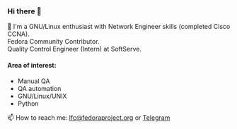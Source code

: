 ### Hi there 👋

:penguin: I'm a GNU/Linux enthusiast with Network Engineer skills (completed Cisco CCNA).  
Fedora Community Contributor.  
Quality Control Engineer (Intern) at SoftServe.


#### Area of interest:
- Manual QA
- QA automation
- GNU/Linux/UNIX
- Python

📫 How to reach me: lfc@fedoraproject.org or <a href="https://t.me/vladspirin">Telegram</a>

